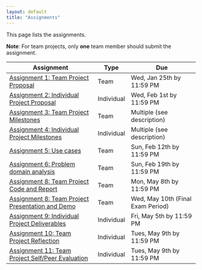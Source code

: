 ```yaml
---
layout: default
title: "Assignments"
---
```


This page lists the assignments.

**Note**: For team projects, only **one** team member should submit the assignment.

Assignment | Type | Due
---------- | ---- | ---
[Assignment 1: Team Project Proposal](assign01.html) | Team | Wed, Jan 25th by 11:59 PM
[Assignment 2: Individual Project Proposal](assign02.html) | Individual | Wed, Feb 1st by 11:59 PM
[Assignment 3: Team Project Milestones](assign03.html) | Team | Multiple (see description)
[Assignment 4: Individual Project Milestones](assign04.html) | Individual | Multiple (see description)
[Assignment 5: Use cases](assign05.html) | Team | Sun, Feb 12th by 11:59 PM
[Assignment 6: Problem domain analysis](assign06.html) | Team | Sun, Feb 19th by 11:59 PM
[Assignment 8: Team Project Code and Report](assign08.html) | Team | Mon, May 8th by 11:59 PM
[Assignment 8: Team Project Presentation and Demo](assign08.html) | Team | Wed, May 10th (Final Exam Period)
[Assignment 9: Individual Project Deliverables](assign09.html) | Individual | Fri, May 5th by 11:59 PM
[Assignment 10: Team Project Reflection](assign10.html) | Individual | Tues, May 9th by 11:59 PM
[Assignment 11: Team Project Self/Peer Evaluation](assign11.html) | Individual | Tues, May 9th by 11:59 PM

